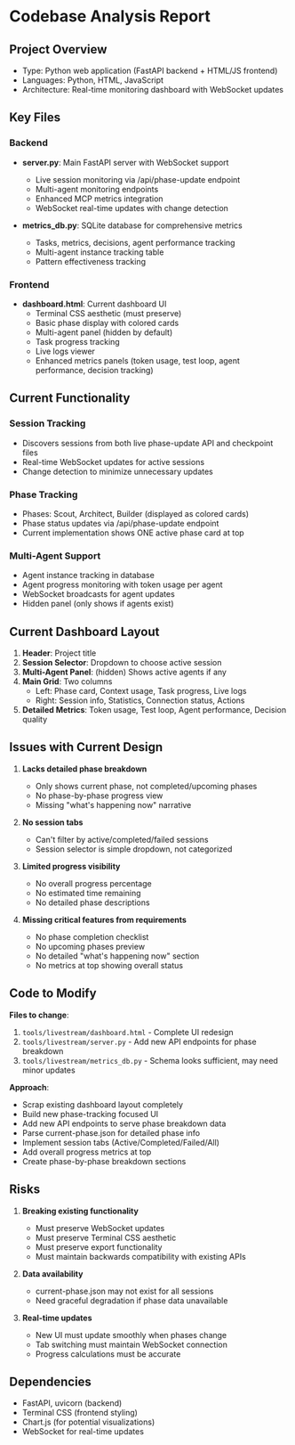 # Codebase Analysis Report

## Project Overview
- Type: Python web application (FastAPI backend + HTML/JS frontend)
- Languages: Python, HTML, JavaScript
- Architecture: Real-time monitoring dashboard with WebSocket updates

## Key Files

### Backend
- **server.py**: Main FastAPI server with WebSocket support
  - Live session monitoring via /api/phase-update endpoint
  - Multi-agent monitoring endpoints
  - Enhanced MCP metrics integration
  - WebSocket real-time updates with change detection
  
- **metrics_db.py**: SQLite database for comprehensive metrics
  - Tasks, metrics, decisions, agent performance tracking
  - Multi-agent instance tracking table
  - Pattern effectiveness tracking

### Frontend
- **dashboard.html**: Current dashboard UI
  - Terminal CSS aesthetic (must preserve)
  - Basic phase display with colored cards
  - Multi-agent panel (hidden by default)
  - Task progress tracking
  - Live logs viewer
  - Enhanced metrics panels (token usage, test loop, agent performance, decision tracking)

## Current Functionality

### Session Tracking
- Discovers sessions from both live phase-update API and checkpoint files
- Real-time WebSocket updates for active sessions
- Change detection to minimize unnecessary updates

### Phase Tracking
- Phases: Scout, Architect, Builder (displayed as colored cards)
- Phase status updates via /api/phase-update endpoint
- Current implementation shows ONE active phase card at top

### Multi-Agent Support
- Agent instance tracking in database
- Agent progress monitoring with token usage per agent
- WebSocket broadcasts for agent updates
- Hidden panel (only shows if agents exist)

## Current Dashboard Layout

1. **Header**: Project title
2. **Session Selector**: Dropdown to choose active session
3. **Multi-Agent Panel**: (hidden) Shows active agents if any
4. **Main Grid**: Two columns
   - Left: Phase card, Context usage, Task progress, Live logs
   - Right: Session info, Statistics, Connection status, Actions
5. **Detailed Metrics**: Token usage, Test loop, Agent performance, Decision quality

## Issues with Current Design

1. **Lacks detailed phase breakdown**
   - Only shows current phase, not completed/upcoming phases
   - No phase-by-phase progress view
   - Missing "what's happening now" narrative

2. **No session tabs**
   - Can't filter by active/completed/failed sessions
   - Session selector is simple dropdown, not categorized

3. **Limited progress visibility**
   - No overall progress percentage
   - No estimated time remaining
   - No detailed phase descriptions

4. **Missing critical features from requirements**
   - No phase completion checklist
   - No upcoming phases preview
   - No detailed "what's happening now" section
   - No metrics at top showing overall status

## Code to Modify

**Files to change**:
1. `tools/livestream/dashboard.html` - Complete UI redesign
2. `tools/livestream/server.py` - Add new API endpoints for phase breakdown
3. `tools/livestream/metrics_db.py` - Schema looks sufficient, may need minor updates

**Approach**:
- Scrap existing dashboard layout completely
- Build new phase-tracking focused UI
- Add new API endpoints to serve phase breakdown data
- Parse current-phase.json for detailed phase info
- Implement session tabs (Active/Completed/Failed/All)
- Add overall progress metrics at top
- Create phase-by-phase breakdown sections

## Risks

1. **Breaking existing functionality**
   - Must preserve WebSocket updates
   - Must preserve Terminal CSS aesthetic
   - Must preserve export functionality
   - Must maintain backwards compatibility with existing APIs

2. **Data availability**
   - current-phase.json may not exist for all sessions
   - Need graceful degradation if phase data unavailable

3. **Real-time updates**
   - New UI must update smoothly when phases change
   - Tab switching must maintain WebSocket connection
   - Progress calculations must be accurate

## Dependencies
- FastAPI, uvicorn (backend)
- Terminal CSS (frontend styling)
- Chart.js (for potential visualizations)
- WebSocket for real-time updates
